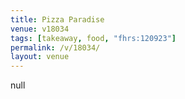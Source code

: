 ```yaml
---
title: Pizza Paradise
venue: v18034
tags: [takeaway, food, "fhrs:120923"]
permalink: /v/18034/
layout: venue
---
```

null